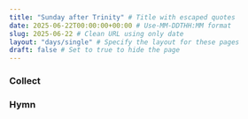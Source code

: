 ```yaml
---
title: "Sunday after Trinity" # Title with escaped quotes
date: 2025-06-22T00:00:00+00:00 # Use-MM-DDTHH:MM format
slug: 2025-06-22 # Clean URL using only date
layout: "days/single" # Specify the layout for these pages
draft: false # Set to true to hide the page
---
```


### Collect


### Hymn